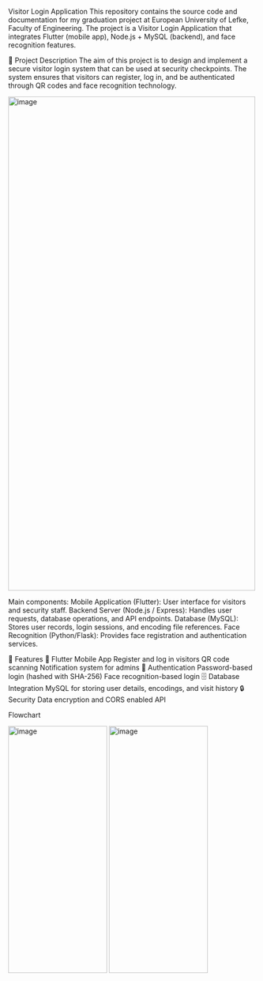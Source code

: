Visitor Login Application
This repository contains the source code and documentation for my graduation project at European University of Lefke, Faculty of Engineering.
The project is a Visitor Login Application that integrates Flutter (mobile app), Node.js + MySQL (backend), and face recognition features.

📖 Project Description
The aim of this project is to design and implement a secure visitor login system that can be used at security checkpoints.
The system ensures that visitors can register, log in, and be authenticated through QR codes and face recognition technology.

<img width="500" height="1000" alt="image" src="https://github.com/user-attachments/assets/6821c968-cd14-4447-aa56-af2ac6492115" />


Main components:
Mobile Application (Flutter): User interface for visitors and security staff.
Backend Server (Node.js / Express): Handles user requests, database operations, and API endpoints.
Database (MySQL): Stores user records, login sessions, and encoding file references.
Face Recognition (Python/Flask): Provides face registration and authentication services.



🚀 Features
📱 Flutter Mobile App
Register and log in visitors
QR code scanning
Notification system for admins
🔑 Authentication
Password-based login (hashed with SHA-256)
Face recognition-based login
🗄️ Database Integration
MySQL for storing user details, encodings, and visit history
🔒 Security
Data encryption and CORS enabled API




Flowchart


<img width="200" height="500" alt="image" src="https://github.com/user-attachments/assets/c426a21a-5f07-477e-b360-650670ea373a" />


<img width="200" height="500" alt="image" src="https://github.com/user-attachments/assets/f17089c7-77bd-4971-8102-ae1c0231e282" />





